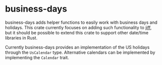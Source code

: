 # business-days

business-days adds helper functions to easily work with business days and holidays. This crate currently focuses on adding such functionality to [jiff](https://crates.io/crates/jiff), but it should be possible to extend this crate to support other date/time libraries in Rust.

Currently business-days provides an implementation of the US holidays through the `UsCalendar` type. Alternative calendars can be implemented by implementing the `Calendar` trait.
